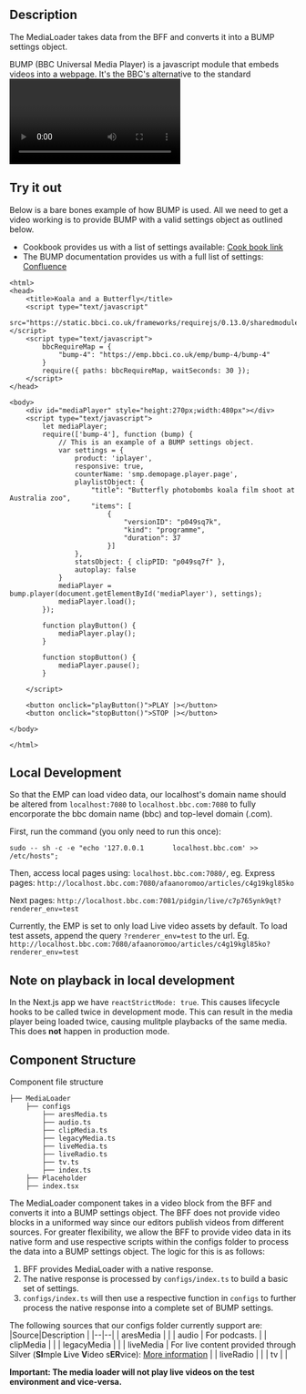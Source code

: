 ## Description

The MediaLoader takes data from the BFF and converts it into a BUMP settings object.

BUMP (BBC Universal Media Player) is a javascript module that embeds videos into a webpage. It's the BBC's alternative to the standard <video> interface in HTML5. BUMP is better because it automatically takes into account factors such as the client's device (are they on mobile or PC?) and the client's connection (are they on 3G or WIFI?) and provides the best fitting embedded media player (EMP) for each user.

## Try it out

Below is a bare bones example of how BUMP is used. All we need to get a video working is to provide BUMP with a valid settings object as outlined below.

- Cookbook provides us with a list of settings available: [Cook book link](https://cookbook.tools.bbc.co.uk/iplayer/customise)
- The BUMP documentation provides us with a full list of settings: [Confluence](https://confluence.dev.bbc.co.uk/display/mp/SMP+Settings+Object)

```
<html>
<head>
    <title>Koala and a Butterfly</title>
    <script type="text/javascript"
        src="https://static.bbci.co.uk/frameworks/requirejs/0.13.0/sharedmodules/require.js"></script>
    <script type="text/javascript">
        bbcRequireMap = {
            "bump-4": "https://emp.bbci.co.uk/emp/bump-4/bump-4"
        }
        require({ paths: bbcRequireMap, waitSeconds: 30 });
    </script>
</head>

<body>
    <div id="mediaPlayer" style="height:270px;width:480px"></div>
    <script type="text/javascript">
        let mediaPlayer;
        require(['bump-4'], function (bump) {
			// This is an example of a BUMP settings object.
            var settings = {
                product: 'iplayer',
                responsive: true,
                counterName: 'smp.demopage.player.page',
                playlistObject: {
                    "title": "Butterfly photobombs koala film shoot at Australia zoo",
                    "items": [
                        {
                            "versionID": "p049sq7k",
                            "kind": "programme",
                            "duration": 37
                        }]
                },
                statsObject: { clipPID: "p049sq7f" },
                autoplay: false
            }
            mediaPlayer = bump.player(document.getElementById('mediaPlayer'), settings);
            mediaPlayer.load();
        });

        function playButton() {
            mediaPlayer.play();
        }

        function stopButton() {
            mediaPlayer.pause();
        }

    </script>

    <button onclick="playButton()">PLAY |></button>
    <button onclick="stopButton()">STOP |></button>

</body>

</html>
```

## Local Development

So that the EMP can load video data, our localhost's domain name should be altered from `localhost:7080` to `localhost.bbc.com:7080` to fully encorporate the bbc domain name (bbc) and top-level domain (.com).

First, run the command (you only need to run this once):

`sudo -- sh -c -e "echo '127.0.0.1       localhost.bbc.com' >> /etc/hosts";`

Then, access local pages using: `localhost.bbc.com:7080/`,
eg.
Express pages: `http://localhost.bbc.com:7080/afaanoromoo/articles/c4g19kgl85ko`

Next pages: `http://localhost.bbc.com:7081/pidgin/live/c7p765ynk9qt?renderer_env=test`

Currently, the EMP is set to only load Live video assets by default. To load test assets, append the query `?renderer_env=test` to the url. Eg. `http://localhost.bbc.com:7080/afaanoromoo/articles/c4g19kgl85ko?renderer_env=test`

## Note on playback in local development

In the Next.js app we have `reactStrictMode: true`. This causes lifecycle hooks to be called twice in development mode. This can result in the media player being loaded twice, causing mulitple playbacks of the same media. This does **not** happen in production mode.

## Component Structure

Component file structure

    ├── MediaLoader
    	├── configs
    		├── aresMedia.ts
    		├── audio.ts
    		├── clipMedia.ts
    		├── legacyMedia.ts
    		├── liveMedia.ts
    		├── liveRadio.ts
    		├── tv.ts
    		├── index.ts
    	├── Placeholder
    	├── index.tsx

The MediaLoader component takes in a video block from the BFF and converts it into a BUMP settings object. The BFF does not provide video blocks in a uniformed way since our editors publish videos from different sources. For greater flexibility, we allow the BFF to provide video data in its native form and use respective scripts within the configs folder to process the data into a BUMP settings object. The logic for this is as follows:

1. BFF provides MediaLoader with a native response.
2. The native response is processed by `configs/index.ts` to build a basic set of settings.
3. `configs/index.ts` will then use a respective function in `configs` to further process the native response into a complete set of BUMP settings.

The following sources that our configs folder currently support are:
|Source|Description |
|--|--|
| aresMedia | |
| audio | For podcasts. |
| clipMedia | |
| legacyMedia | |
| liveMedia | For live content provided through Silver (**SI**mple **L**ive **V**ideo s**ER**vice): [More information](https://confluence.dev.bbc.co.uk/display/LiveSchedule/Silver+-+Simple+Live+Video+Service) |
| liveRadio | |
| tv | |

**Important: The media loader will not play live videos on the test environment and vice-versa.**
